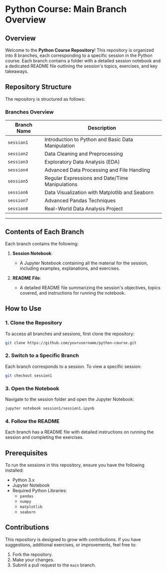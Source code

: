 # Python Course: Main Branch Overview

## Overview

Welcome to the **Python Course Repository**! This repository is organized into 8 branches, each corresponding to a specific session in the Python course. Each branch contains a folder with a detailed session notebook and a dedicated README file outlining the session's topics, exercises, and key takeaways.

## Repository Structure

The repository is structured as follows:

### **Branches Overview**

| **Branch Name**   | **Description**                                                    |
|--------------------|--------------------------------------------------------------------|
| `session1`        | Introduction to Python and Basic Data Manipulation                |
| `session2`        | Data Cleaning and Preprocessing                                    |
| `session3`        | Exploratory Data Analysis (EDA)                                   |
| `session4`        | Advanced Data Processing and File Handling                        |
| `session5`        | Regular Expressions and Date/Time Manipulations                   |
| `session6`        | Data Visualization with Matplotlib and Seaborn                    |
| `session7`        | Advanced Pandas Techniques                                        |
| `session8`        | Real-World Data Analysis Project                                  |

---

## Contents of Each Branch

Each branch contains the following:

1. **Session Notebook**:
   - A Jupyter Notebook containing all the material for the session, including examples, explanations, and exercises.

2. **README File**:
   - A detailed README file summarizing the session's objectives, topics covered, and instructions for running the notebook.

## How to Use

### 1. Clone the Repository
To access all branches and sessions, first clone the repository:
```bash
git clone https://github.com/yourusername/python-course.git
```

### 2. Switch to a Specific Branch
Each branch corresponds to a session. To view a specific session:
```bash
git checkout session1
```

### 3. Open the Notebook
Navigate to the session folder and open the Jupyter Notebook:
```bash
jupyter notebook session1/session1.ipynb
```

### 4. Follow the README
Each branch has a README file with detailed instructions on running the session and completing the exercises.

## Prerequisites

To run the sessions in this repository, ensure you have the following installed:
- Python 3.x
- Jupyter Notebook
- Required Python Libraries:
  - `pandas`
  - `numpy`
  - `matplotlib`
  - `seaborn`

## Contributions

This repository is designed to grow with contributions. If you have suggestions, additional exercises, or improvements, feel free to:
1. Fork the repository.
2. Make your changes.
3. Submit a pull request to the `main` branch.

